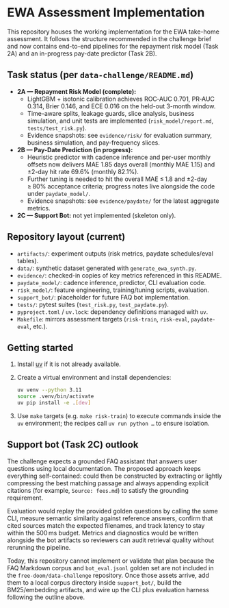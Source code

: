 # EWA Assessment Implementation

This repository houses the working implementation for the EWA take-home assessment.
It follows the structure recommended in the challenge brief and now contains end-to-end
pipelines for the repayment risk model (Task 2A) and an in-progress pay-date predictor
(Task 2B).

## Task status (per `data-challenge/README.md`)

- **2A — Repayment Risk Model (complete):**
  - LightGBM + isotonic calibration achieves ROC‑AUC 0.701, PR‑AUC 0.314, Brier 0.146, and ECE 0.016 on the held-out 3-month window.
  - Time-aware splits, leakage guards, slice analysis, business simulation, and unit tests are implemented (`risk_model/report.md`, `tests/test_risk.py`).
  - Evidence snapshots: see `evidence/risk/` for evaluation summary, business simulation, and pay-frequency slices.
- **2B — Pay-Date Prediction (in progress):**
  - Heuristic predictor with cadence inference and per-user monthly offsets now delivers MAE 1.85 days overall (monthly MAE 1.15) and ±2-day hit rate 69.6% (monthly 82.1%).
  - Further tuning is needed to hit the overall MAE ≤ 1.8 and ±2-day ≥ 80% acceptance criteria; progress notes live alongside the code under `paydate_model/`.
  - Evidence snapshots: see `evidence/paydate/` for the latest aggregate metrics.
- **2C — Support Bot:** not yet implemented (skeleton only).

## Repository layout (current)

- `artifacts/`: experiment outputs (risk metrics, paydate schedules/eval tables).
- `data/`: synthetic dataset generated with `generate_ewa_synth.py`.
- `evidence/`: checked-in copies of key metrics referenced in this README.
- `paydate_model/`: cadence inference, predictor, CLI evaluation code.
- `risk_model/`: feature engineering, training/tuning scripts, evaluation.
- `support_bot/`: placeholder for future FAQ bot implementation.
- `tests/`: pytest suites (`test_risk.py`, `test_paydate.py`).
- `pyproject.toml` / `uv.lock`: dependency definitions managed with `uv`.
- `Makefile`: mirrors assessment targets (`risk-train`, `risk-eval`, `paydate-eval`, etc.).

## Getting started

1. Install [uv](https://github.com/astral-sh/uv) if it is not already available.
2. Create a virtual environment and install dependencies:

   ```bash
   uv venv --python 3.11
   source .venv/bin/activate
   uv pip install -e .[dev]
   ```

3. Use `make` targets (e.g. `make risk-train`) to execute commands inside the `uv`
   environment; the recipes call `uv run python …` to ensure isolation.

## Support bot (Task 2C) outlook

The challenge expects a grounded FAQ assistant that answers user questions using
local documentation. The proposed approach keeps everything self-contained:
could then be constructed by extracting or lightly compressing the best matching
passage and always appending explicit citations (for example, `Source: fees.md`)
to satisfy the grounding requirement.

Evaluation would replay the provided golden questions by calling the same CLI,
measure semantic similarity against reference answers, confirm that cited sources
match the expected filenames, and track latency to stay within the 500 ms budget.
Metrics and diagnostics would be written alongside the bot artifacts so reviewers can
audit retrieval quality without rerunning the pipeline.

Today, this repository cannot implement or validate that plan because the FAQ
Markdown corpus and `bot_eval.jsonl` golden set are not included in the
`free-doom/data-challenge` repository. Once those assets arrive, add them to a local
corpus directory inside `support_bot/`, build the BM25/embedding artifacts, and wire
up the CLI plus evaluation harness following the outline above.
